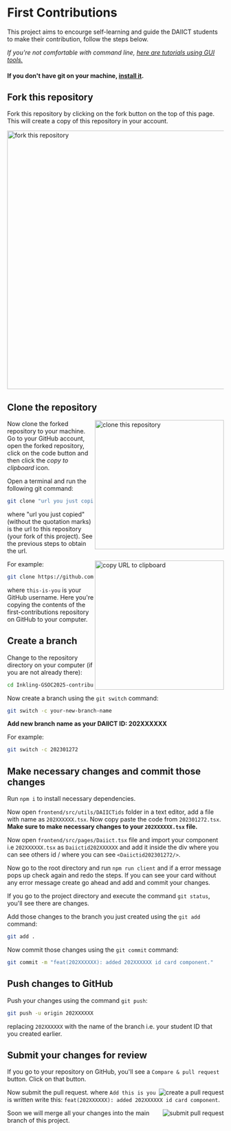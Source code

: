 # First Contributions

This project aims to encourge self-learning and guide the DAIICT students to make their contribution, follow the steps below.

_If you're not comfortable with command line, [here are tutorials using GUI tools.](#tutorials-using-other-tools)_


#### If you don't have git on your machine, [install it](https://docs.github.com/en/get-started/quickstart/set-up-git).

## Fork this repository

Fork this repository by clicking on the fork button on the top of this page.
This will create a copy of this repository in your account.

<img align="center" width="600" src="https://github.com/user-attachments/assets/8fa0f804-8773-4105-89d5-c087b4157ff1" alt="fork this repository" />

## Clone the repository

<img align="right" width="300" src="https://firstcontributions.github.io/assets/Readme/clone.png" alt="clone this repository" />

Now clone the forked repository to your machine. Go to your GitHub account, open the forked repository, click on the code button and then click the _copy to clipboard_ icon.

Open a terminal and run the following git command:

```bash
git clone "url you just copied"
```

where "url you just copied" (without the quotation marks) is the url to this repository (your fork of this project). See the previous steps to obtain the url.

<img align="right" width="300" src="https://firstcontributions.github.io/assets/Readme/copy-to-clipboard.png" alt="copy URL to clipboard" />

For example:

```bash
git clone https://github.com/this-is-you/Inkling-GSOC2025-contributions.git
```

where `this-is-you` is your GitHub username. Here you're copying the contents of the first-contributions repository on GitHub to your computer.

## Create a branch

Change to the repository directory on your computer (if you are not already there):

```bash
cd Inkling-GSOC2025-contributions
```

Now create a branch using the `git switch` command:

```bash
git switch -c your-new-branch-name
```
**Add new branch name as your DAIICT ID: 202XXXXXX**

For example:

```bash
git switch -c 202301272
```

## Make necessary changes and commit those changes

Run `npm i` to install necessary dependencies.

Now open `frontend/src/utils/DAIICTids` folder in a text editor, add a file with name as `202XXXXXX.tsx`. Now copy paste the code from `202301272.tsx`. **Make sure to make necessary changes to your `202XXXXXX.tsx` file.**

Now open `frontend/src/pages/Daiict.tsx` file and import your component i.e `202XXXXXX.tsx` as `Daiictid202XXXXXX` and add it inside the div where you can see others id / where you can see `<Daiictid202301272/>`.

Now go to the root directory and run `npm run client` and if a error message pops up check again and redo the steps. If you can see your card without any error message create go ahead and add and commit your changes.

If you go to the project directory and execute the command `git status`, you'll see there are changes.

Add those changes to the branch you just created using the `git add` command:

```bash
git add .
```

Now commit those changes using the `git commit` command:

```bash
git commit -m "feat(202XXXXXX): added 202XXXXXX id card component."
```

## Push changes to GitHub

Push your changes using the command `git push`:

```bash
git push -u origin 202XXXXXX
```

replacing `202XXXXXX` with the name of the branch i.e. your student ID that you created earlier.

## Submit your changes for review

If you go to your repository on GitHub, you'll see a `Compare & pull request` button. Click on that button.

<img style="float: right;" src="https://firstcontributions.github.io/assets/Readme/compare-and-pull.png" alt="create a pull request" />

Now submit the pull request.
where `Add this is you` is written write this: `feat(202XXXXXX): added 202XXXXXX id card component`.

<img style="float: right;" src="https://firstcontributions.github.io/assets/Readme/submit-pull-request.png" alt="submit pull request" />

Soon we will merge all your changes into the main branch of this project.
